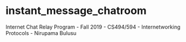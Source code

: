 # instant_message_chatroom
Internet Chat Relay Program - Fall 2019 - CS494/594 - Internetworking Protocols - Nirupama Bulusu
